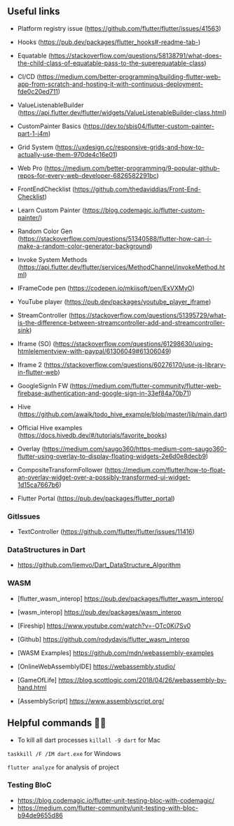 ## Useful links

- Platform registry issue (https://github.com/flutter/flutter/issues/41563)

- Hooks (https://pub.dev/packages/flutter_hooks#-readme-tab-)

- Equatable (https://stackoverflow.com/questions/58138791/what-does-the-child-class-of-equatable-pass-to-the-superequatable-class)

- CI/CD (https://medium.com/better-programming/building-flutter-web-app-from-scratch-and-hosting-it-with-continuous-deployment-fde0c20ed711)

- ValueListenableBuilder (https://api.flutter.dev/flutter/widgets/ValueListenableBuilder-class.html)

- CustomPainter Basics (https://dev.to/sbis04/flutter-custom-painter-part-1-j4m)

- Grid System (https://uxdesign.cc/responsive-grids-and-how-to-actually-use-them-970de4c16e01)

- Web Pro (https://medium.com/better-programming/9-popular-github-repos-for-every-web-developer-6826582291bc)

- FrontEndChecklist (https://github.com/thedaviddias/Front-End-Checklist)

- Learn Custom Painter (https://blog.codemagic.io/flutter-custom-painter/)

- Random Color Gen (https://stackoverflow.com/questions/51340588/flutter-how-can-i-make-a-random-color-generator-background)

- Invoke System Methods (https://api.flutter.dev/flutter/services/MethodChannel/invokeMethod.html)

- IFrameCode pen (https://codepen.io/mkiisoft/pen/ExVXMyO)

- YouTube player (https://pub.dev/packages/youtube_player_iframe)

- StreamController (https://stackoverflow.com/questions/51395729/what-is-the-difference-between-streamcontroller-add-and-streamcontroller-sink)

- Iframe (SO) (https://stackoverflow.com/questions/61298630/using-htmlelementview-with-paypal/61306049#61306049)

- Iframe 2 (https://stackoverflow.com/questions/60276170/use-js-library-in-flutter-web)

- GoogleSignIn FW (https://medium.com/flutter-community/flutter-web-firebase-authentication-and-google-sign-in-33ef84a70b71)

- Hive (https://github.com/awaik/todo_hive_example/blob/master/lib/main.dart)
- Official Hive examples (https://docs.hivedb.dev/#/tutorials/favorite_books)

- Overlay (https://medium.com/saugo360/https-medium-com-saugo360-flutter-using-overlay-to-display-floating-widgets-2e6d0e8decb9)

- CompositeTransformFollower (https://medium.com/flutter/how-to-float-an-overlay-widget-over-a-possibly-transformed-ui-widget-1d15ca7667b6)

- Flutter Portal (https://pub.dev/packages/flutter_portal)

### GitIssues

- TextController (https://github.com/flutter/flutter/issues/11416)

### DataStructures in Dart
- https://github.com/liemvo/Dart_DataStructure_Algorithm

### WASM
- [flutter_wasm_interop] https://pub.dev/packages/flutter_wasm_interop/
- [wasm_interop] https://pub.dev/packages/wasm_interop
- [Fireship] https://www.youtube.com/watch?v=-OTc0Ki7Sv0
- [Github] https://github.com/rodydavis/flutter_wasm_interop
- [WASM Examples] https://github.com/mdn/webassembly-examples

- [OnlineWebAssemblyIDE] https://webassembly.studio/
- [GameOfLife] https://blog.scottlogic.com/2018/04/26/webassembly-by-hand.html
- [AssemblyScript] https://www.assemblyscript.org/

## Helpful commands 🥳🥳

- To kill all dart processes
`killall -9 dart` for Mac

`taskkill /F /IM dart.exe` for Windows

`flutter analyze` for analysis of project

### Testing BloC
- https://blog.codemagic.io/flutter-unit-testing-bloc-with-codemagic/
- https://medium.com/flutter-community/unit-testing-with-bloc-b94de9655d86